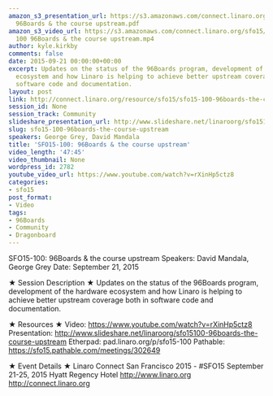 ```yaml
---
amazon_s3_presentation_url: https://s3.amazonaws.com/connect.linaro.org/sfo15/Presentations/09-21-Monday/SFO15-100-
  96Boards & the course upstream.pdf
amazon_s3_video_url: https://s3.amazonaws.com/connect.linaro.org/sfo15/Videos/09-22-Tuesday/SFO15
  100 96Boards & the course upstream.mp4
author: kyle.kirkby
comments: false
date: 2015-09-21 00:00:00+00:00
excerpt: Updates on the status of the 96Boards program, development of the hardware
  ecosystem and how Linaro is helping to achieve better upstream coverage both in
  software code and documentation.
layout: post
link: http://connect.linaro.org/resource/sfo15/sfo15-100-96boards-the-course-upstream/
session_id: None
session_track: Community
slideshare_presentation_url: http://www.slideshare.net/linaroorg/sfo15100-96boards-the-course-upstream
slug: sfo15-100-96boards-the-course-upstream
speakers: George Grey, David Mandala
title: 'SFO15-100: 96Boards & the course upstream'
video_length: '47:45'
video_thumbnail: None
wordpress_id: 2782
youtube_video_url: https://www.youtube.com/watch?v=rXinHp5ctz8
categories:
- sfo15
post_format:
- Video
tags:
- 96Boards
- Community
- Dragonboard
---
```


SFO15-100: 96Boards & the course upstream
Speakers: David Mandala, George Grey
Date: September 21, 2015

★ Session Description ★
Updates on the status of the 96Boards program, development of the hardware ecosystem and how Linaro is helping to achieve better upstream coverage both in software code and documentation.

★ Resources ★ 
Video: https://www.youtube.com/watch?v=rXinHp5ctz8
Presentation: http://www.slideshare.net/linaroorg/sfo15100-96boards-the-course-upstream
Etherpad: pad.linaro.org/p/sfo15-100
Pathable: https://sfo15.pathable.com/meetings/302649 

★ Event Details ★ 
Linaro Connect San Francisco 2015 - #SFO15 
September 21-25, 2015 
Hyatt Regency Hotel 
http://www.linaro.org
http://connect.linaro.org

